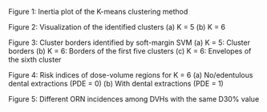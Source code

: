 Figure 1: Inertia plot of the K-means clustering method

Figure 2: Visualization of the identified clusters 
(a) K = 5 
(b) K = 6

Figure 3: Cluster borders identified by soft-margin SVM 
(a) K = 5: Cluster borders
(b) K = 6: Borders of the first five clusters 
(c) K = 6: Envelopes of the sixth cluster

Figure 4: Risk indices of dose-volume regions for K = 6
(a) No/edentulous dental extractions (PDE = 0) 
(b) With dental extractions (PDE = 1)

Figure 5: Different ORN incidences among DVHs with the same D30% value
